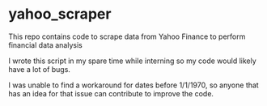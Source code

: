 # yahoo_scraper
This repo contains code to scrape data from Yahoo Finance to perform financial data analysis

I wrote this script in my spare time while interning so my code would likely have a lot of bugs.

I was unable to find a workaround for dates before 1/1/1970, so anyone that has an idea for that issue can contribute to improve the code.
